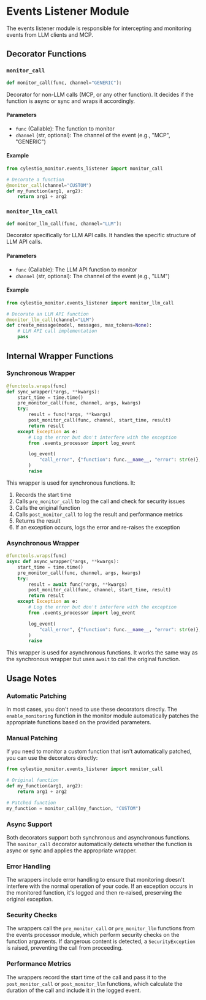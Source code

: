 # Events Listener Module

The events listener module is responsible for intercepting and monitoring events from LLM clients and MCP.

## Decorator Functions

### `monitor_call`

```python
def monitor_call(func, channel="GENERIC"):
```

Decorator for non-LLM calls (MCP, or any other function). It decides if the function is async or sync and wraps it accordingly.

#### Parameters

- `func` (Callable): The function to monitor
- `channel` (str, optional): The channel of the event (e.g., "MCP", "GENERIC")

#### Example

```python
from cylestio_monitor.events_listener import monitor_call

# Decorate a function
@monitor_call(channel="CUSTOM")
def my_function(arg1, arg2):
    return arg1 + arg2
```

### `monitor_llm_call`

```python
def monitor_llm_call(func, channel="LLM"):
```

Decorator specifically for LLM API calls. It handles the specific structure of LLM API calls.

#### Parameters

- `func` (Callable): The LLM API function to monitor
- `channel` (str, optional): The channel of the event (e.g., "LLM")

#### Example

```python
from cylestio_monitor.events_listener import monitor_llm_call

# Decorate an LLM API function
@monitor_llm_call(channel="LLM")
def create_message(model, messages, max_tokens=None):
    # LLM API call implementation
    pass
```

## Internal Wrapper Functions

### Synchronous Wrapper

```python
@functools.wraps(func)
def sync_wrapper(*args, **kwargs):
    start_time = time.time()
    pre_monitor_call(func, channel, args, kwargs)
    try:
        result = func(*args, **kwargs)
        post_monitor_call(func, channel, start_time, result)
        return result
    except Exception as e:
        # Log the error but don't interfere with the exception
        from .events_processor import log_event

        log_event(
            "call_error", {"function": func.__name__, "error": str(e)}, channel, "error"
        )
        raise
```

This wrapper is used for synchronous functions. It:

1. Records the start time
2. Calls `pre_monitor_call` to log the call and check for security issues
3. Calls the original function
4. Calls `post_monitor_call` to log the result and performance metrics
5. Returns the result
6. If an exception occurs, logs the error and re-raises the exception

### Asynchronous Wrapper

```python
@functools.wraps(func)
async def async_wrapper(*args, **kwargs):
    start_time = time.time()
    pre_monitor_call(func, channel, args, kwargs)
    try:
        result = await func(*args, **kwargs)
        post_monitor_call(func, channel, start_time, result)
        return result
    except Exception as e:
        # Log the error but don't interfere with the exception
        from .events_processor import log_event

        log_event(
            "call_error", {"function": func.__name__, "error": str(e)}, channel, "error"
        )
        raise
```

This wrapper is used for asynchronous functions. It works the same way as the synchronous wrapper but uses `await` to call the original function.

## Usage Notes

### Automatic Patching

In most cases, you don't need to use these decorators directly. The `enable_monitoring` function in the monitor module automatically patches the appropriate functions based on the provided parameters.

### Manual Patching

If you need to monitor a custom function that isn't automatically patched, you can use the decorators directly:

```python
from cylestio_monitor.events_listener import monitor_call

# Original function
def my_function(arg1, arg2):
    return arg1 + arg2

# Patched function
my_function = monitor_call(my_function, "CUSTOM")
```

### Async Support

Both decorators support both synchronous and asynchronous functions. The `monitor_call` decorator automatically detects whether the function is async or sync and applies the appropriate wrapper.

### Error Handling

The wrappers include error handling to ensure that monitoring doesn't interfere with the normal operation of your code. If an exception occurs in the monitored function, it's logged and then re-raised, preserving the original exception.

### Security Checks

The wrappers call the `pre_monitor_call` or `pre_monitor_llm` functions from the events processor module, which perform security checks on the function arguments. If dangerous content is detected, a `SecurityException` is raised, preventing the call from proceeding.

### Performance Metrics

The wrappers record the start time of the call and pass it to the `post_monitor_call` or `post_monitor_llm` functions, which calculate the duration of the call and include it in the logged event. 